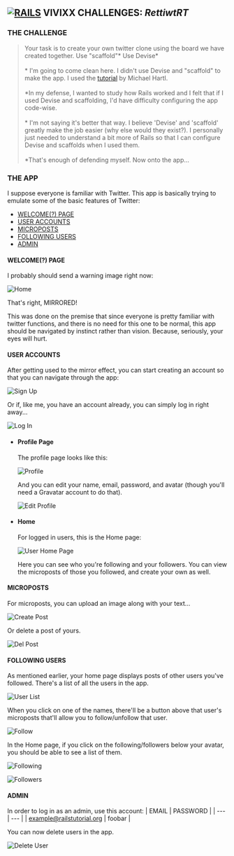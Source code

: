 ## **[![RAILS]("Rails")](http://rubyonrails.org/) VIVIXX CHALLENGES: _RettiwtRT_**

### THE CHALLENGE

> Your task is to create your own twitter clone using the board we have created together.
Use "scaffold"*
Use Devise*  
\
\* I'm going to come clean here. I didn't use Devise and "scaffold" to make the app. I used the [tutorial](https://www.railstutorial.org/book/static_pages) by Michael Hartl.  
\
\*In my defense, I wanted to study how Rails worked and I felt that if I used Devise and scaffolding, I'd have difficulty configuring the app code-wise.  
\
\* I'm not saying it's better that way. I believe 'Devise' and 'scaffold' greatly make the job easier (why else would they exist?). I personally just needed to understand a bit more of Rails so that I can configure Devise and scaffolds when I used them.  
\
\*That's enough of defending myself. Now onto the app...

### THE APP

I suppose everyone is familiar with Twitter. This app is basically trying to emulate some of the basic features of Twitter:

- [WELCOME(?) PAGE](#)
- [USER ACCOUNTS](#)
- [MICROPOSTS](#)
- [FOLLOWING USERS](#)
- [ADMIN](#)

#### WELCOME(?) PAGE

I probably should send a warning image right now:

![Home]()

That's right, MIRRORED!

This was done on the premise that since everyone is pretty familiar with twitter functions, and there is no need for this one to be normal, this app should be navigated by instinct rather than vision. Because, seriously, your eyes will hurt.

#### USER ACCOUNTS

After getting used to the mirror effect, you can start creating an account so that you can navigate through the app:

![Sign Up]()

Or if, like me, you have an account already, you can simply log in right away...

![Log In]()

- #### Profile Page
    The profile page looks like this:

    ![Profile]()

    And you can edit your name, email, password, and avatar (though you'll need a Gravatar account to do that).

    ![Edit Profile]()

- #### Home
    For logged in users, this is the Home page:

    ![User Home Page]()

    Here you can see who you're following and your followers. You can view the microposts of those you followed, and create your own as well.

#### MICROPOSTS
For microposts, you can upload an image along with your text...

![Create Post]()

Or delete a post of yours.

![Del Post]()

#### FOLLOWING USERS
As mentioned earlier, your home page displays posts of other users you've followed. There's a list of all the users in the app.

![User List]()

When you click on one of the names, there'll be a button above that user's microposts that'll allow you to follow/unfollow that user.

![Follow]()

In the Home page, if you click on the following/followers below your avatar, you should be able to see a list of them.

![Following]()

![Followers]()

#### ADMIN
In order to log in as an admin, use this account:
| EMAIL | PASSWORD |
| --- | --- |
| example@railstutorial.org | foobar |

You can now delete users in the app.

![Delete User]()
